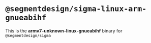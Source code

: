 # `@segmentdesign/sigma-linux-arm-gnueabihf`

This is the **armv7-unknown-linux-gnueabihf** binary for `@segmentdesign/sigma`
